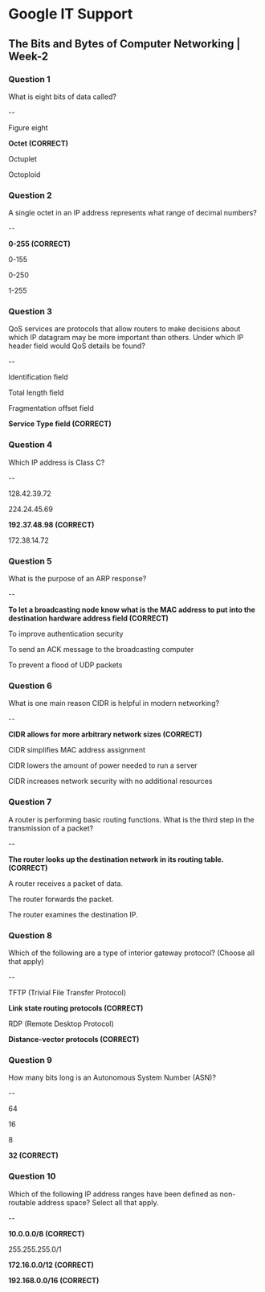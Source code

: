 #  Google IT Support 

## The Bits and Bytes of Computer Networking | Week-2

### Question 1

What is eight bits of data called?

--
               
Figure eight

**Octet (CORRECT)**
                  
Octuplet

Octoploid



### Question 2

A single octet in an IP address represents what range of decimal numbers?

--

**0-255 (CORRECT)**

0-155

0-250

1-255



### Question 3

QoS services are protocols that allow routers to make decisions about which IP datagram may be more important than others. Under which IP header field would QoS details be found?

--

Identification field

Total length field

Fragmentation offset field

**Service Type field (CORRECT)**



### Question 4

Which IP address is Class C?

--

128.42.39.72

224.24.45.69

**192.37.48.98 (CORRECT)**

172.38.14.72



### Question 5

What is the purpose of an ARP response?

--

**To let a broadcasting node know what is the MAC address to put into the destination hardware address field (CORRECT)**

To improve authentication security

To send an ACK message to the broadcasting computer

To prevent a flood of UDP packets



### Question 6

What is one main reason CIDR is helpful in modern networking?

--

**CIDR allows for more arbitrary network sizes (CORRECT)**

CIDR simplifies MAC address assignment

CIDR lowers the amount of power needed to run a server

CIDR increases network security with no additional resources



### Question 7

A router is performing basic routing functions. What is the third step in the transmission of a packet?

--
     
**The router looks up the destination network in its routing table. (CORRECT)**

A router receives a packet of data.

The router forwards the packet.

The router examines the destination IP.



### Question 8

Which of the following are a type of interior gateway protocol? (Choose all that apply)

--
  
TFTP (Trivial File Transfer Protocol)

**Link state routing protocols (CORRECT)**

RDP (Remote Desktop Protocol)

**Distance-vector protocols (CORRECT)**



### Question 9

How many bits long is an Autonomous System Number (ASN)?

--
 
64
 
16
 
8
 
**32 (CORRECT)**


### Question 10

Which of the following IP address ranges have been defined as non-routable address space? Select all that apply.

--

**10.0.0.0/8 (CORRECT)**

255.255.255.0/1

**172.16.0.0/12 (CORRECT)**

**192.168.0.0/16 (CORRECT)**